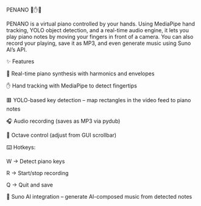 PENANO 🎹✋🎶

PENANO is a virtual piano controlled by your hands.
Using MediaPipe hand tracking, YOLO object detection, and a real-time audio engine, it lets you play piano notes by moving your fingers in front of a camera.
You can also record your playing, save it as MP3, and even generate music using Suno AI’s API.

✨ Features

🎵 Real-time piano synthesis with harmonics and envelopes

✋ Hand tracking with MediaPipe to detect fingertips

🟥 YOLO-based key detection – map rectangles in the video feed to piano notes

🎧 Audio recording (saves as MP3 via pydub)

🎼 Octave control (adjust from GUI scrollbar)

⌨️ Hotkeys:

W → Detect piano keys

R → Start/stop recording

Q → Quit and save

🤖 Suno AI integration – generate AI-composed music from detected notes